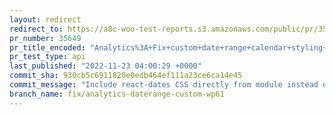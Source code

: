 ```yaml
---
layout: redirect
redirect_to: https://a8c-woo-test-reports.s3.amazonaws.com/public/pr/35649/api/index.html
pr_number: 35649
pr_title_encoded: "Analytics%3A+Fix+custom+date+range+calendar+styling+in+WP+6.1"
pr_test_type: api
last_published: "2022-11-23 04:00:29 +0000"
commit_sha: 930cb5c6911820e0edb464ef111a23ce6ca14e45
commit_message: "Include react-dates CSS directly from module instead of copy/pasting."
branch_name: fix/analytics-daterange-custom-wp61
---
```

